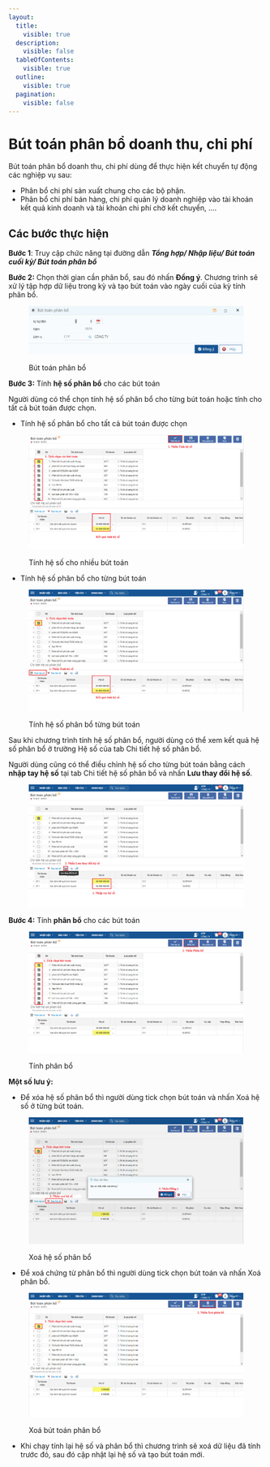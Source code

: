 ```yaml
---
layout:
  title:
    visible: true
  description:
    visible: false
  tableOfContents:
    visible: true
  outline:
    visible: true
  pagination:
    visible: false
---
```


# Bút toán phân bổ doanh thu, chi phí

Bút toán phân bổ doanh thu, chi phí dùng để thực hiện kết chuyển tự động các nghiệp vụ sau:

* Phân bổ chi phí sản xuất chung cho các bộ phận.
* Phân bổ chi phí bán hàng, chi phí quản lý doanh nghiệp vào tài khoản kết quả kinh doanh và tài khoản chi phí chờ kết chuyển, ....

## **Các bước thực hiện**

**Bước 1**: Truy cập chức năng tại đường dẫn _**Tổng hợp/ Nhập liệu/ Bút toán cuối kỳ/ Bút toán phân bổ**_

**Bước 2:** Chọn thời gian cần phân bổ, sau đó nhấn **Đồng ý**. Chương trình sẽ xử lý tập hợp dữ liệu trong kỳ và tạo bút toán vào ngày cuối của kỳ tính phân bổ.

<figure><img src="../../.gitbook/assets/bút toán pb.png" alt=""><figcaption><p>Bút toán phân bổ</p></figcaption></figure>

**Bước 3:** Tính **hệ số phân bổ** cho các bút toán

Người dùng có thể chọn tính hệ số phân bổ cho từng bút toán hoặc tính cho tất cả bút toán được chọn.

* Tính hệ số phân bổ cho tất cả bút toán được chọn

<figure><img src="../../.gitbook/assets/bt phân bổ 4.png" alt=""><figcaption><p>Tính hệ số cho nhiều bút toán</p></figcaption></figure>

* Tính hệ số phân bổ cho từng bút toán

<figure><img src="../../.gitbook/assets/bt phân bổ 3.png" alt=""><figcaption><p>Tính hệ số phân bổ từng bút toán</p></figcaption></figure>

Sau khi chương trình tính hệ số phân bổ, người dùng có thể xem kết quả hệ số phân bổ ở trường Hệ số của tab Chi tiết hệ số phân bổ.

Người dùng cũng có thể điều chỉnh hệ số cho từng bút toán bằng cách **nhập tay hệ số** tại tab Chi tiết hệ số phân bổ và nhấn **Lưu thay đổi hệ số**.

<figure><img src="../../.gitbook/assets/bút toán pb 5.png" alt=""><figcaption></figcaption></figure>

**Bước 4:** Tính **phân bổ** cho các bút toán

<figure><img src="../../.gitbook/assets/bt phân bổ 5.png" alt=""><figcaption><p>Tính phân bổ</p></figcaption></figure>



**Một số lưu ý:**

* Để xóa hệ số phân bổ thì người dùng tick chọn bút toán và nhấn Xoá hệ số ở từng bút toán.

<figure><img src="../../.gitbook/assets/bút toán pb 6.png" alt=""><figcaption><p>Xoá hệ số phân bổ</p></figcaption></figure>

* Để xoá chứng từ phân bổ thì người dùng tick chọn bút toán và nhấn Xoá phân bổ.

<figure><img src="../../.gitbook/assets/bút toán pb 7.png" alt=""><figcaption><p>Xoá bút toán phân bổ</p></figcaption></figure>

* Khi chạy tính lại hệ số và phân bổ thì chương trình sẽ xoá dữ liệu đã tính trước đó, sau đó cập nhật lại hệ số và tạo bút toán mới.
